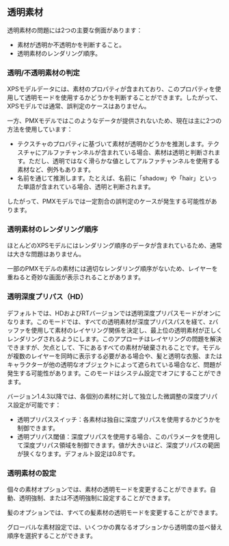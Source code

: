 ## 透明素材

透明素材の問題には2つの主要な側面があります：

* 素材が透明か不透明かを判断すること。
* 透明素材のレンダリング順序。

### 透明/不透明素材の判定

XPSモデルデータには、素材のプロパティが含まれており、このプロパティを使用して透明モードを使用するかどうかを判断することができます。したがって、XPSモデルでは通常、誤判定のケースはありません。

一方、PMXモデルではこのようなデータが提供されないため、現在は主に2つの方法を使用しています：
* テクスチャのプロパティに基づいて素材が透明かどうかを推測します。テクスチャにアルファチャンネルが含まれている場合、素材は透明と判断されます。ただし、透明ではなく滑らかな値としてアルファチャンネルを使用する素材など、例外もあります。
* 名前を通じて推測します。たとえば、名前に「shadow」や「hair」といった単語が含まれている場合、透明と判断されます。

したがって、PMXモデルでは一定割合の誤判定のケースが発生する可能性があります。

### 透明素材のレンダリング順序

ほとんどのXPSモデルにはレンダリング順序のデータが含まれているため、通常は大きな問題はありません。

一部のPMXモデルの素材には適切なレンダリング順序がないため、レイヤーを重ねると奇妙な画面が表示されることがあります。

### 透明深度プリパス（HD）

デフォルトでは、HDおよびRTバージョンでは透明深度プリパスモードがオンになります。このモードでは、すべての透明素材が深度プリパスパスを経て、zバッファを使用して素材のレイヤリング関係を決定し、最上位の透明素材が正しくレンダリングされるようにします。このアプローチはレイヤリングの問題を解決できますが、欠点として、下にあるすべての素材が破棄されることです。モデルが複数のレイヤーを同時に表示する必要がある場合や、髪と透明な衣服、またはキャラクターが他の透明なオブジェクトによって遮られている場合など、問題が発生する可能性があります。このモードはシステム設定でオフにすることができます。

バージョン1.4.3以降では、各個別の素材に対して独立した微調整の深度プリパス設定が可能です：

* 透明プリパススイッチ：各素材は独自に深度プリパスを使用するかどうかを制御できます。
* 透明プリパス閾値：深度プリパスを使用する場合、このパラメータを使用して深度プリパス領域を制御できます。値が大きいほど、深度プリパスの範囲が狭くなります。デフォルト設定は0.8です。

### 透明素材の設定

個々の素材オプションでは、素材の透明モードを変更することができます。自動、透明強制、または不透明強制に設定することができます。

髪のオプションでは、すべての髪素材の透明モードを変更することができます。

グローバルな素材設定では、いくつかの異なるオプションから透明度の並べ替え順序を選択することができます。